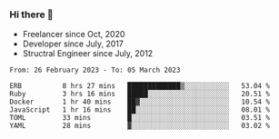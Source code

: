 ### Hi there 👋

- Freelancer since Oct, 2020
- Developer since July, 2017
- Structral Engineer since July, 2012

<!--START_SECTION:waka-->

```text
From: 26 February 2023 - To: 05 March 2023

ERB          8 hrs 27 mins   █████████████▒░░░░░░░░░░░   53.04 %
Ruby         3 hrs 16 mins   █████░░░░░░░░░░░░░░░░░░░░   20.51 %
Docker       1 hr 40 mins    ██▓░░░░░░░░░░░░░░░░░░░░░░   10.54 %
JavaScript   1 hr 16 mins    ██░░░░░░░░░░░░░░░░░░░░░░░   08.01 %
TOML         33 mins         █░░░░░░░░░░░░░░░░░░░░░░░░   03.51 %
YAML         28 mins         ▓░░░░░░░░░░░░░░░░░░░░░░░░   03.02 %
```

<!--END_SECTION:waka-->
